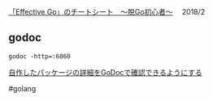 
[「Effective Go」のチートシート　〜脱Go初心者〜](https://qiita.com/sensuikan1973/items/8a47af7761d002d12260)　 2018/2

## godoc

```
godoc -http=:6060
```
[自作したパッケージの詳細をGoDocで確認できるようにする](https://hodalog.com/show-details-of-go-package-using-godoc/)


#golang 

 

